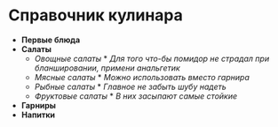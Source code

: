 # __Справочник кулинара__
* __Первые блюда__
* __Салаты__
    * _*Овощные салаты*_
            * _Для того что-бы помидор не страдал при бланшировании, примени анальгетик_
    * _*Мясные салаты*_
            * _Можно использовать вместо гарнира_
    * _*Рыбные салаты*_
            * _Главное не забыть шубу надеть_
    * _*Фруктовые салаты*_
            * _В них засыпают самые стойкие_
* __Гарниры__
* __Напитки__